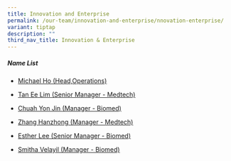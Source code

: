 ```yaml
---
title: Innovation and Enterprise
permalink: /our-team/innovation-and-enterprise/nnovation-enterprise/
variant: tiptap
description: ""
third_nav_title: Innovation & Enterprise
---
```

<h5><strong>Name List</strong></h5><ul data-tight="true" class="tight"><li><p><a href="#MichaelHo" rel="noopener noreferrer nofollow" target="_blank">Michael Ho (Head,Operations)</a></p></li><li><p><a href="#TanEeLim" rel="noopener noreferrer nofollow" target="_blank">Tan Ee Lim (Senior Manager - Medtech)</a></p></li><li><p><a href="#ChuahYonJin" rel="noopener noreferrer nofollow" target="_blank">Chuah Yon Jin (Manager - Biomed)</a></p></li><li><p><a href="#ZhangHanZhong" rel="noopener noreferrer nofollow" target="_blank">Zhang Hanzhong (Manager - Medtech)</a></p></li><li><p><a href="#EstherLee" rel="noopener noreferrer nofollow" target="_blank">Esther Lee (Senior Manager - Biomed)</a></p></li><li><p><a href="#SmithaVelayil" rel="noopener noreferrer nofollow" target="_blank">Smitha Velayil (Manager - Biomed)</a></p></li></ul><p></p><h3></h3><p></p><h3></h3><h3></h3><h3></h3><h3></h3><p></p>